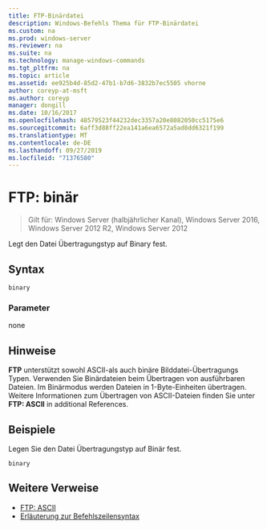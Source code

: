 ```yaml
---
title: FTP-Binärdatei
description: Windows-Befehls Thema für FTP-Binärdatei
ms.custom: na
ms.prod: windows-server
ms.reviewer: na
ms.suite: na
ms.technology: manage-windows-commands
ms.tgt_pltfrm: na
ms.topic: article
ms.assetid: ee925b4d-85d2-47b1-b7d6-3832b7ec5505 vhorne
author: coreyp-at-msft
ms.author: coreyp
manager: dongill
ms.date: 10/16/2017
ms.openlocfilehash: 48579523f44232dec3357a20e8082050cc5175e6
ms.sourcegitcommit: 6aff3d88ff22ea141a6ea6572a5ad8dd6321f199
ms.translationtype: MT
ms.contentlocale: de-DE
ms.lasthandoff: 09/27/2019
ms.locfileid: "71376580"
---
```

# <a name="ftp-binary"></a>FTP: binär

>Gilt für: Windows Server (halbjährlicher Kanal), Windows Server 2016, Windows Server 2012 R2, Windows Server 2012

Legt den Datei Übertragungstyp auf Binary fest.   
## <a name="syntax"></a>Syntax  
```  
binary  
```  
### <a name="parameters"></a>Parameter  
none  
## <a name="remarks-optional-section"></a>Hinweise <optional section>  
**FTP** unterstützt sowohl ASCII-als auch binäre Bilddatei-Übertragungs Typen. Verwenden Sie Binärdateien beim Übertragen von ausführbaren Dateien. Im Binärmodus werden Dateien in 1-Byte-Einheiten übertragen. Weitere Informationen zum Übertragen von ASCII-Dateien finden Sie unter **FTP: ASCII** in additional References.  
## <a name="BKMK_Examples"></a>Beispiele  
Legen Sie den Datei Übertragungstyp auf Binär fest.  
```  
binary  
```  
## <a name="additional-references"></a>Weitere Verweise  
-   [FTP: ASCII](ftp-ascii.md)  
-   [Erläuterung zur Befehlszeilensyntax](command-line-syntax-key.md)  
